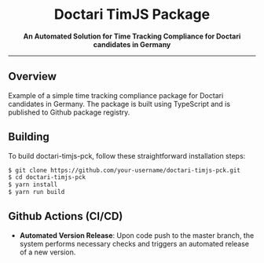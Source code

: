 <h1 align="center">Doctari TimJS Package</h1>

<p align="center">
  <b>An Automated Solution for Time Tracking Compliance for Doctari candidates in Germany</b>
</p>

---

## Overview

Example of a simple time tracking compliance package for Doctari candidates in Germany. The package is built using TypeScript and is published to Github package registry.

## Building

To build doctari-timjs-pck, follow these straightforward installation steps:

```bash
$ git clone https://github.com/your-username/doctari-timjs-pck.git
$ cd doctari-timjs-pck
$ yarn install
$ yarn run build
```

## Github Actions (CI/CD)
- **Automated Version Release**: Upon code push to the master branch, the system performs necessary checks and triggers an automated release of a new version.
